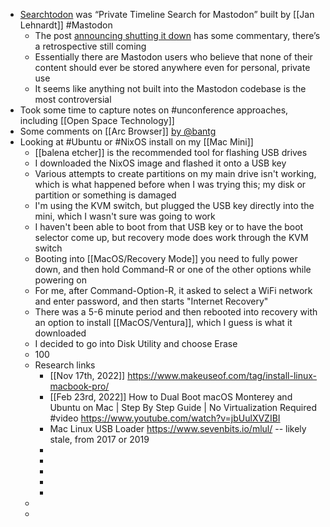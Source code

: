 - [Searchtodon](https://searchtodon.social) was “Private Timeline Search for Mastodon” built by [[Jan Lehnardt]] #Mastodon
	- The post [announcing shutting it down](https://chaos.social/@janl/109688174599769864) has some commentary, there’s a retrospective still coming
	- Essentially there are Mastodon users who believe that none of their content should ever be stored anywhere even for personal, private use
	- It seems like anything not built into the Mastodon codebase is the most controversial
- Took some time to capture notes on #unconference approaches, including [[Open Space Technology]]
- Some comments on [[Arc Browser]] [by @bantg](https://twitter.com/bantg/status/1614270384420917251)
- Looking at #Ubuntu or #NixOS install on my [[Mac Mini]]
	- [[balena etcher]] is the recommended tool for flashing USB drives
	- I downloaded the NixOS image and flashed it onto a USB key
	- Various attempts to create partitions on my main drive isn't working, which is what happened before when I was trying this; my disk or partition or something is damaged
	- I'm using the KVM switch, but plugged the USB key directly into the mini, which I wasn't sure was going to work
	- I haven't been able to boot from that USB key or to have the boot selector come up, but recovery mode does work through the KVM switch
	- Booting into [[MacOS/Recovery Mode]] you need to fully power down, and then  hold Command-R or one of the other options while powering on
	- For me, after Command-Option-R, it asked to select a WiFi network and enter password, and then starts "Internet Recovery"
	- There was a 5-6 minute period and then rebooted into recovery with an option to install [[MacOS/Ventura]], which I guess is what it downloaded
	- I decided to go into Disk Utility and choose Erase
	- 100
	- Research links
		- [[Nov 17th, 2022]] https://www.makeuseof.com/tag/install-linux-macbook-pro/
		- [[Feb 23rd, 2022]] How to Dual Boot macOS Monterey and Ubuntu on Mac | Step By Step Guide | No Virtualization Required #video  https://www.youtube.com/watch?v=jbUulXVZIBI
		- Mac Linux USB Loader https://www.sevenbits.io/mlul/ -- likely stale, from 2017 or 2019
		-
		-
		-
		-
		-
	-
	-